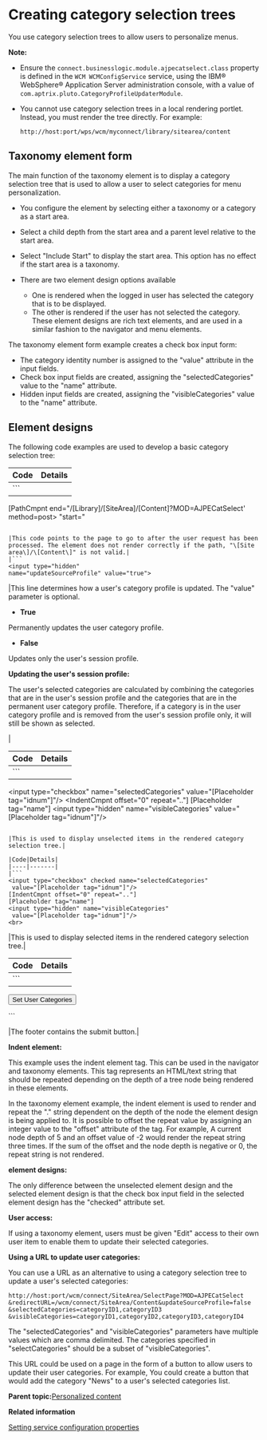 # Creating category selection trees 

You use category selection trees to allow users to personalize menus.

**Note:**

-   Ensure the `connect.businesslogic.module.ajpecatselect.class` property is defined in the `WCM WCMConfigService` service, using the IBM® WebSphere® Application Server administration console, with a value of `com.aptrix.pluto.CategoryProfileUpdaterModule`.
-   You cannot use category selection trees in a local rendering portlet. Instead, you must render the tree directly. For example:

    ```
    http://host:port/wps/wcm/myconnect/library/sitearea/content 
    ```


## Taxonomy element form

The main function of the taxonomy element is to display a category selection tree that is used to allow a user to select categories for menu personalization.

-   You configure the element by selecting either a taxonomy or a category as a start area.
-   Select a child depth from the start area and a parent level relative to the start area.
-   Select "Include Start" to display the start area. This option has no effect if the start area is a taxonomy.
-   There are two element design options available

    -   One is rendered when the logged in user has selected the category that is to be displayed.
    -   The other is rendered if the user has not selected the category.
    These element designs are rich text elements, and are used in a similar fashion to the navigator and menu elements.


The taxonomy element form example creates a check box input form:

-   The category identity number is assigned to the "value" attribute in the input fields.
-   Check box input fields are created, assigning the "selectedCategories" value to the "name" attribute.
-   Hidden input fields are created, assigning the "visibleCategories" value to the "name" attribute.

## Element designs

The following code examples are used to develop a basic category selection tree:

|Code|Details|
|----|-------|
|```
[PathCmpnt end="/[Library]/[SiteArea]/[Content]?MOD=AJPECatSelect' 
method=post> 
"start="
<FORM action='" type="servlet"]
```

|This code calls the Category Profile Updater Module.|
|```
<input type="hidden" 
value='[PathCmpnt type="servlet"]/[Library]/[SiteArea]/[Content]' 
name="redirectURL">
```

|This code points to the page to go to after the user request has been processed. The element does not render correctly if the path, "\[Site area\]/\[Content\]" is not valid.|
|```
<input type="hidden" 
name="updateSourceProfile" value="true">
```

|This line determines how a user's category profile is updated. The "value" parameter is optional.

-   **True**

Permanently updates the user category profile.

-   **False**

Updates only the user's session profile.

**Updating the user's session profile:**

The user's selected categories are calculated by combining the categories that are in the user's session profile and the categories that are in the permanent user category profile. Therefore, if a category is in the user category profile and is removed from the user's session profile only, it will still be shown as selected.


|

|Code|Details|
|----|-------|
|```
<input type="checkbox" name="selectedCategories"
 value="[Placeholder tag="idnum"]"/>
<IndentCmpnt offset="0" repeat=".."]
[Placeholder tag="name"]
<input type="hidden" name="visibleCategories"
 value="[Placeholder tag="idnum"]"/>
<br>
```

|This is used to display unselected items in the rendered category selection tree.|

|Code|Details|
|----|-------|
|```
<input type="checkbox" checked name="selectedCategories"
 value="[Placeholder tag="idnum"]"/>
[IndentCmpnt offset="0" repeat=".."]
[Placeholder tag="name"]
<input type="hidden" name="visibleCategories"
 value="[Placeholder tag="idnum"]"/>
<br>

```

|This is used to display selected items in the rendered category selection tree.|

|Code|Details|
|----|-------|
|```
<input type="submit" value="Set User Categories"></input>
</form>
```

|The footer contains the submit button.|

**Indent element:**

This example uses the indent element tag. This can be used in the navigator and taxonomy elements. This tag represents an HTML/text string that should be repeated depending on the depth of a tree node being rendered in these elements.

In the taxonomy element example, the indent element is used to render and repeat the "." string dependent on the depth of the node the element design is being applied to. It is possible to offset the repeat value by assigning an integer value to the "offset" attribute of the tag. For example, A current node depth of 5 and an offset value of -2 would render the repeat string three times. If the sum of the offset and the node depth is negative or 0, the repeat string is not rendered.

**element designs:**

The only difference between the unselected element design and the selected element design is that the check box input field in the selected element design has the "checked" attribute set.

**User access:**

If using a taxonomy element, users must be given "Edit" access to their own user item to enable them to update their selected categories.

**Using a URL to update user categories:**

You can use a URL as an alternative to using a category selection tree to update a user's selected categories:

```
http://host:port/wcm/connect/SiteArea/SelectPage?MOD=AJPECatSelect
&redirectURL=/wcm/connect/SiteArea/Content&updateSourceProfile=false
&selectedCategories=categoryID1,categoryID3
&visibleCategories=categoryID1,categoryID2,categoryID3,categoryID4
```

The "selectedCategories" and "visibleCategories" parameters have multiple values which are comma delimited. The categories specified in "selectCategories" should be a subset of "visibleCategories".

This URL could be used on a page in the form of a button to allow users to update their user categories. For example, You could create a button that would add the category "News" to a user's selected categories list.

**Parent topic:**[Personalized content ](../wcm/wcm_dev_elements_types_personalize.md)

**Related information**  


[Setting service configuration properties ](../admin-system/adsetcfg.md)

